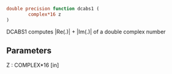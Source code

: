 ```fortran
double precision function dcabs1 (
		complex*16 z
)
```

DCABS1 computes |Re(.)| + |Im(.)| of a double complex number

## Parameters
Z : COMPLEX*16 [in]

